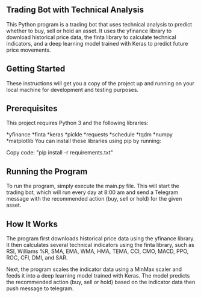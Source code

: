 ## Trading Bot with Technical Analysis

This Python program is a trading bot that uses technical analysis to predict whether to buy, sell or hold an asset. It uses the yfinance library to download historical price data, the finta library to calculate technical indicators, and a deep learning model trained with Keras to predict future price movements.

## Getting Started
These instructions will get you a copy of the project up and running on your local machine for development and testing purposes.

## Prerequisites
This project requires Python 3 and the following libraries:

*yfinance
*finta
*keras
*pickle
*requests
*schedule
*tqdm
*numpy
*matplotlib
You can install these libraries using pip by running:

Copy code:
"pip install -r requirements.txt"

## Running the Program
To run the program, simply execute the main.py file. This will start the trading bot, which will run every day at 8:00 am and send a Telegram message with the recommended action (buy, sell or hold) for the given asset.

## How It Works
The program first downloads historical price data using the yfinance library. It then calculates several technical indicators using the finta library, such as RSI, Williams %R, SMA, EMA, WMA, HMA, TEMA, CCI, CMO, MACD, PPO, ROC, CFI, DMI, and SAR.

Next, the program scales the indicator data using a MinMax scaler and feeds it into a deep learning model trained with Keras. The model predicts the recommended action (buy, sell or hold) based on the indicator data then push message to telegram.

